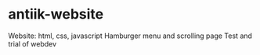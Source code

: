 # antiik-website
Website: html, css, javascript
Hamburger menu and scrolling page
Test and trial of webdev 
